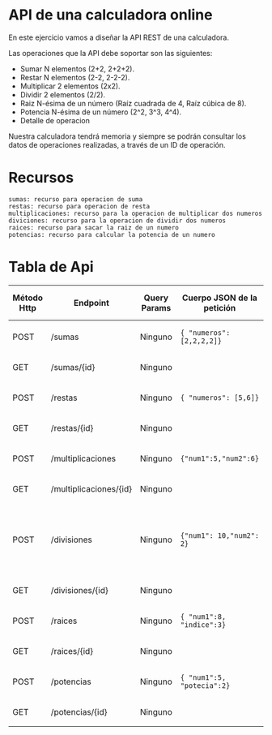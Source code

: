 # API de una calculadora online

En este ejercicio vamos a diseñar la API REST de una calculadora.

Las operaciones que la API debe soportar son las siguientes:
- Sumar N elementos (2+2, 2+2+2).
- Restar N elementos (2-2, 2-2-2).
- Multiplicar 2 elementos (2x2).
- Dividir 2 elementos (2/2).
- Raiz N-ésima de un número (Raíz cuadrada de 4, Raíz cúbica de 8).
- Potencia N-ésima de un número (2^2, 3^3, 4^4).
- Detalle de operacion

Nuestra calculadora tendrá memoria y siempre se podrán consultar los datos de operaciones realizadas, a través de un ID de operación.

# Recursos
    sumas: recurso para operacion de suma
    restas: recurso para operacion de resta
    multiplicaciones: recurso para la operacion de multiplicar dos numeros
    diviciones: recurso para la operacion de dividir dos numeros
    raices: recurso para sacar la raiz de un numero 
    potencias: recurso para calcular la potencia de un numero

# Tabla de Api
| Método Http | Endpoint            | Query Params             | Cuerpo JSON de la petición     | Respuesta JSON de la petición                              | Códigos HTTP de respuesta posibles       |
|-------------|---------------------|--------------------------|--------------------------------|------------------------------------------------------------|----------------------------------------------------|
| POST        | /sumas              | Ninguno                  | `{ "numeros": [2,2,2,2]}`      |  `{"id": "integer","resultado": 8}`                        | 201 Created,400 Bad Request              |
| GET         | /sumas/{id}         | Ninguno                  |                                |  `{"id": "integer", "numeros": [2,2,2,2], "resultado": 8}` | 200 Ok,404 Not Found                     |
| POST        | /restas             | Ninguno                  | `{ "numeros": [5,6]}`          |  `{"id": "integer", "resultado": 1 }`                      | 201 Created,400 Bad Request              |
| GET         | /restas/{id}        | Ninguno                  |                                |  `{"id": "integer", "numeros": [5,6], "resultado": 1}`     | 200 Ok,404 Not Found                     |
| POST        | /multiplicaciones   | Ninguno                  | `{"num1":5,"num2":6}`          |  `{"id": "integer", "resultado": 30}`                      | 201 Created,400 Bad Request              |
| GET         | /multiplicaciones/{id}| Ninguno                |                                |  `{"id": "integer", "num1":5,"num2":6, "resultado": 30}`   | 200 Ok,404 Not Found                      |
| POST        | /divisiones         | Ninguno                  | `{"num1": 10,"num2": 2}`       |  `{"id": "integer", "resultado": 5 }`                      | 201 Created,400 Bad Request, 422 (Unprocessable entity si num2 es 0) |
| GET         | /divisiones/{id}    | Ninguno                  |                                |  `{"id": "integer", "num1": 10, "num2":2, "resultado": 5}` | 200 Ok,404 Not Found                     |
| POST        | /raices             | Ninguno                  | `{ "num1":8, "indice":3}`      |  `{"id": "integer", "resultado":2}                         | 201 Created,400 Bad Request              |
| GET         | /raices/{id}        | Ninguno                  |                                |  `{"id": "integer", "num1": 8,indice:3, "resultado": 2}`   | 200 Ok,404 Not Found                     |
| POST        | /potencias          | Ninguno                  | `{ "num1":5, "potecia":2}`     |  `{"id": "integer","resultado":25}`                        | 201 Created,400 Bad Request              |
| GET         | /potencias/{id}     | Ninguno                  |                                |  `{"id": "integer", "num1": 5,"potencia":2, "resultado":25}`| 200 Ok,404 Not Found                    |

